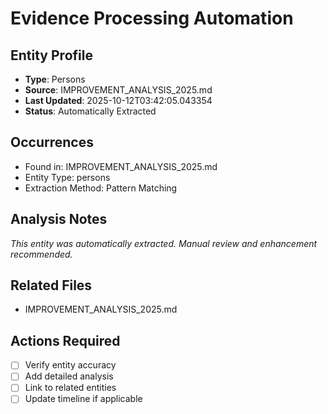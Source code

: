 # Evidence Processing Automation

## Entity Profile
- **Type**: Persons
- **Source**: IMPROVEMENT_ANALYSIS_2025.md
- **Last Updated**: 2025-10-12T03:42:05.043354
- **Status**: Automatically Extracted

## Occurrences
- Found in: IMPROVEMENT_ANALYSIS_2025.md
- Entity Type: persons
- Extraction Method: Pattern Matching

## Analysis Notes
*This entity was automatically extracted. Manual review and enhancement recommended.*

## Related Files
- IMPROVEMENT_ANALYSIS_2025.md

## Actions Required
- [ ] Verify entity accuracy
- [ ] Add detailed analysis
- [ ] Link to related entities
- [ ] Update timeline if applicable
